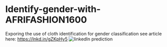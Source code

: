 # Identify-gender-with-AFRIFASHION1600
Exporing the use of cloth identification for gender classification 
see article here: https://lnkd.in/gZKpHy5
![linkedIn prediction](https://user-images.githubusercontent.com/54807024/124264575-f8a76880-dac7-11eb-8960-de6e06cd2127.JPG)

